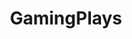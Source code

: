 ---
title: GamingPlays
crosslinks:
- starcraft
- gaming
- DotA2
- Battlefield
- leagueoflegends
- BattleRite
- QuakeChampions
- livven
- RivalsOfAether
- halo
- QuakeLive
- Smite
- fragfilms
- GosuMicro
- forhonor
- RocketLeague
- ArenaFPS
- WC3
- Brawlhalla
- unrealtournament
---